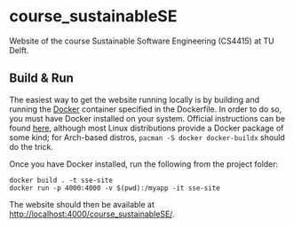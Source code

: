 # course_sustainableSE
Website of the course Sustainable Software Engineering (CS4415) at TU Delft.

## Build & Run

The easiest way to get the website running locally is by building and running
the [Docker](https://docs.docker.com/get-started/) container specified in the
Dockerfile. In order to do so, you must have Docker installed on your
system. Official instructions can be found
[here](https://docs.docker.com/get-docker/), although most Linux distributions
provide a Docker package of some kind; for Arch-based distros, `pacman -S
docker docker-buildx` should do the trick.

Once you have Docker installed, run the following from the project folder:

```
docker build . -t sse-site
docker run -p 4000:4000 -v $(pwd):/myapp -it sse-site
```

The website should then be available at <http://localhost:4000/course_sustainableSE/>.
